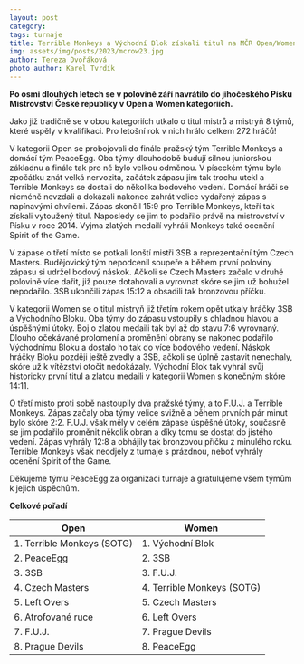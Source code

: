 ```yaml
---
layout: post
category:
tags: turnaje
title: Terrible Monkeys a Východní Blok získali titul na MČR Open/Women
img: assets/img/posts/2023/mcrow23.jpg
author: Tereza Dvořáková
photo_author: Karel Tvrdík
---
```

**Po osmi dlouhých letech se v polovině září navrátilo do jihočeského Písku Mistrovství České republiky v Open a Women kategoriích.**

Jako již tradičně se v obou kategoriích utkalo o titul mistrů a mistryň 8 týmů, které uspěly v kvalifikaci. Pro letošní rok v nich hrálo celkem 272 hráčů! 

V kategorii Open se probojovali do finále pražský tým Terrible Monkeys a domácí tým PeaceEgg. Oba týmy dlouhodobě budují silnou juniorskou základnu a finále tak pro ně bylo velkou odměnou. V píseckém týmu byla zpočátku znát velká nervozita, začátek zápasu jim tak trochu utekl a Terrible Monkeys se dostali do několika bodového vedení. Domácí hráči se nicméně nevzdali a dokázali nakonec zahrát velice vydařený zápas s napínavými chvílemi. Zápas skončil 15:9 pro Terrible Monkeys, kteří tak získali vytoužený titul. Naposledy se jim to podařilo právě na mistrovství v Písku v roce 2014. Vyjma zlatých medailí vyhráli Monkeys také ocenění Spirit of the Game. 

V zápase o třetí místo se potkali lonští mistři 3SB a reprezentační tým Czech Masters. Budějovický tým nepodcenil soupeře a během první poloviny zápasu si udržel bodový náskok. Ačkoli se Czech Masters začalo v druhé polovině více dařit, již pouze dotahovali a vyrovnat skóre se jim už bohužel nepodařilo. 3SB ukončili zápas 15:12 a obsadili tak bronzovou příčku. 

V kategorii Women se o titul mistryň již třetím rokem opět utkaly hráčky 3SB a Východního Bloku. Oba týmy do zápasu vstoupily s chladnou hlavou a úspěšnými útoky. Boj o zlatou medaili tak byl až do stavu 7:6 vyrovnaný. Dlouho očekávané prolomení a proměnění obrany se nakonec podařilo Východnímu Bloku a dostalo ho tak do více bodového vedení. Náskok hráčky Bloku později ještě zvedly a 3SB, ačkoli se úplně zastavit nenechaly, skóre už k vítězství otočit nedokázaly. Východní Blok tak vyhrál svůj historicky první titul a zlatou medaili v kategorii Women s konečným skóre 14:11. 

O třetí místo proti sobě nastoupily dva pražské týmy, a to F.U.J. a Terrible Monkeys. Zápas začaly oba týmy velice svižně a během prvních pár minut bylo skóre 2:2. F.U.J. však měly v celém zápase úspěšné útoky, současně se jim podařilo proměnit několik obran a díky tomu se dostat do jistého vedení. Zápas vyhrály 12:8 a obhájily tak bronzovou příčku z minulého roku. Terrible Monkeys však neodjely z turnaje s prázdnou, neboť vyhrály ocenění Spirit of the Game. 

Děkujeme týmu PeaceEgg za organizaci turnaje a gratulujeme všem týmům k jejich úspěchům.

**Celkové pořadí**

| Open                      | Women                      |
| -----------------------   | ------------------------   |
| 1. Terrible Monkeys (SOTG)| 1. Východní Blok           |
| 2. PeaceEgg               | 2. 3SB                     |
| 3. 3SB                    | 3. F.U.J.                  |
| 4. Czech Masters          | 4. Terrible Monkeys (SOTG) |
| 5. Left Overs             | 5. Czech Masters           |
| 6. Atrofované ruce        | 6. Left Overs              |
| 7. F.U.J.                 | 7. Prague Devils           |
| 8. Prague Devils          | 8. PeaceEgg                |
